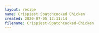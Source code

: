 ```yaml
---
layout: recipe
name: Crispiest Spatchcocked Chicken
created: 2020-07-05 13:11:14
filename: Crispiest-Spatchcocked-Chicken
---
```

